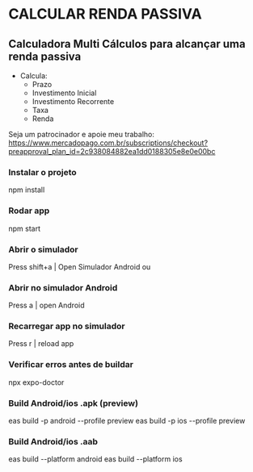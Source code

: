 # CALCULAR RENDA PASSIVA

## Calculadora Multi Cálculos para alcançar uma renda passiva

- Calcula:
  - Prazo
  - Investimento Inicial
  - Investimento Recorrente
  - Taxa
  - Renda

Seja um patrocinador e apoie meu trabalho:
https://www.mercadopago.com.br/subscriptions/checkout?preapproval_plan_id=2c938084882ea1dd0188305e8e0e00bc

### Instalar o projeto

npm install

### Rodar app

npm start

### Abrir o simulador

Press shift+a | Open Simulador Android
ou

### Abrir no simulador Android

Press a | open Android

### Recarregar app no simulador

Press r | reload app

### Verificar erros antes de buildar

npx expo-doctor

### Build Android/ios .apk (preview)

eas build -p android --profile preview
eas build -p ios --profile preview

### Build Android/ios .aab

eas build --platform android
eas build --platform ios
